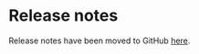 # Release notes
Release notes have been moved to GitHub [here](https://github.com/hyperledger/bevel/releases).

